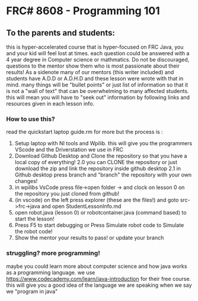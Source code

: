 # FRC# 8608 - Programming 101

## To the parents and students: 
this is hyper-accelerated course that is hyper-focused on FRC Java, you and your kid will feel lost at times. each question could be answered with a 4 year degree in Computer science or mathmatics. Do not be discouraged, questions to the mentor show them who is most passionate about their results! 
As a sidenote many of our mentors (this writer included) and students have A.D.D or A.D.H.D and these lesson were wrote with that in mind. many things will be "bullet points" or just list of information so that it is not a "wall of text" that can be overwhelming to many affected students. this will mean you will have to "seek out" information by following links and resources given in each lesson info.

### How to use this? 
read the quickstart laptop guide.rm for more but the process is : 
 1. Setup laptop with NI tools and Wpilib. this will give you the programmers VScode and the Driverstation we use in FRC
 2. Download Github Desktop and Clone the repository so that you have a local copy of everything!
    2.0 you can CLONE the repository or just download the zip and link the repository inside github desktop
    2.1 in Github desktop press branch and "branch" the repository with your own changes! 
 3. in wpilibs VsCode press file->open folder -> and clock on lesson 0 on the repository you just cloned from github!
 4. (in vscode) on the left press explorer (these are the files!) and goto src->frc->java and open StudentLessonInfo.md  
 5. open robot.java (lesson 0) or robotcontainer.java (command based) to start the lesson!
 6. Press F5 to start debugging or Press Simulate robot code to Simulate the robot code!
 7. Show the mentor your results to pass! or update your branch

### struggling? more programming!
maybe you could learn more about computer science and how java works as a programming language. 
we use https://www.codecademy.com/learn/java-introduction for their free course. this will give you a good idea of the language we are speaking when we say we "program in java" 